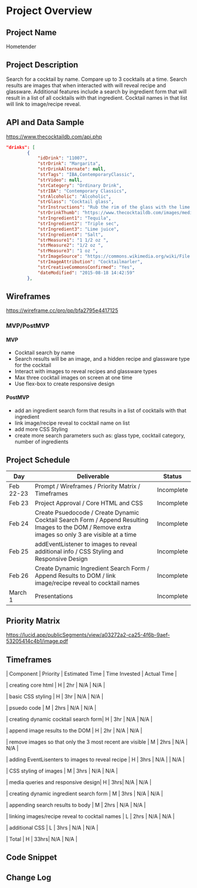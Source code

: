 # Project Overview

## Project Name

Hometender

## Project Description
Search for a cocktail by name. Compare up to 3 cocktails at a time. Search results are images that when interacted with will reveal recipe and glassware. Additional features include a search by ingredient form that will result in a list of all cocktails with that ingredient. Cocktail names in that list will link to image/recipe reveal.
## API and Data Sample

https://www.thecocktaildb.com/api.php
```json
"drinks": [
        {
            "idDrink": "11007",
            "strDrink": "Margarita",
            "strDrinkAlternate": null,
            "strTags": "IBA,ContemporaryClassic",
            "strVideo": null,
            "strCategory": "Ordinary Drink",
            "strIBA": "Contemporary Classics",
            "strAlcoholic": "Alcoholic",
            "strGlass": "Cocktail glass",
            "strInstructions": "Rub the rim of the glass with the lime slice to make the salt stick to it. Take care to moisten only the outer rim and sprinkle the salt on it. The salt should present to the lips of the imbiber and never mix into the cocktail. Shake the other ingredients with ice, then carefully pour into the glass.",
            "strDrinkThumb": "https://www.thecocktaildb.com/images/media/drink/5noda61589575158.jpg",
            "strIngredient1": "Tequila",
            "strIngredient2": "Triple sec",
            "strIngredient3": "Lime juice",
            "strIngredient4": "Salt",
            "strMeasure1": "1 1/2 oz ",
            "strMeasure2": "1/2 oz ",
            "strMeasure3": "1 oz ",
            "strImageSource": "https://commons.wikimedia.org/wiki/File:Klassiche_Margarita.jpg",
            "strImageAttribution": "Cocktailmarler",
            "strCreativeCommonsConfirmed": "Yes",
            "dateModified": "2015-08-18 14:42:59"
        },
```
## Wireframes

https://wireframe.cc/pro/pp/bfa2795e4417125

### MVP/PostMVP


#### MVP 
- Cocktail search by name 
- Search results will be an image, and a hidden recipe and glassware type for the cocktail 
- Interact with images to reveal recipes and glassware types
- Max three cocktail images on screen at one time  
- Use flex-box to create responsive design 

#### PostMVP  

- add an ingredient search form that results in a list of cocktails with that ingredient
- link image/recipe reveal to cocktail name on list
- add more CSS Styling
- create more search parameters such as: glass type, cocktail category, number of ingredients 

## Project Schedule

|  Day | Deliverable | Status
|---|---| ---|
|Feb 22-23| Prompt / Wireframes / Priority Matrix / Timeframes | Incomplete
|Feb 23| Project Approval / Core HTML and CSS | Incomplete
|Feb 24| Create Psuedocode / Create Dynamic Cocktail Search Form / Append Resulting Images to the DOM / Remove extra images so only 3 are visible at a time | Incomplete
|Feb 25| addEventListener to images to reveal additional info / CSS Styling and Responsive Design | Incomplete
|Feb 26| Create Dynamic Ingredient Search Form / Append Results to DOM / link image/recipe reveal to cocktail names   | Incomplete
|March 1| Presentations | Incomplete

## Priority Matrix

https://lucid.app/publicSegments/view/a03272a2-ca25-4f6b-9aef-53205414c4b1/image.pdf

## Timeframes

| Component | Priority | Estimated Time | Time Invested | Actual Time |

| creating core html | H | 2hr | N/A | N/A |

| basic CSS styling | H | 3hr | N/A | N/A |

| psuedo code | M | 2hrs | N/A | N/A |

| creating dynamic cocktail search form| H | 3hr | N/A | N/A |

| append image results to the DOM | H | 2hr | N/A | N/A |

| remove images so that only the 3 most recent are visible | M | 2hrs | N/A | N/A |

| adding EventLisenters to images to reveal recipe | H | 3hrs | N/A | | N/A |

| CSS styling of images | M | 3hrs | N/A | N/A |

| media queries and responsive design| H | 3hrs| N/A | N/A |

| creating dynamic ingredient search form | M | 3hrs | N/A | N/A |

| appending search results to body | M | 2hrs | N/A | N/A |

| linking images/recipe reveal to cocktail names | L | 2hrs | N/A | N/A |

| additional CSS | L | 3hrs | N/A | N/A |

| Total | H | 33hrs| N/A | N/A |

## Code Snippet

## Change Log
